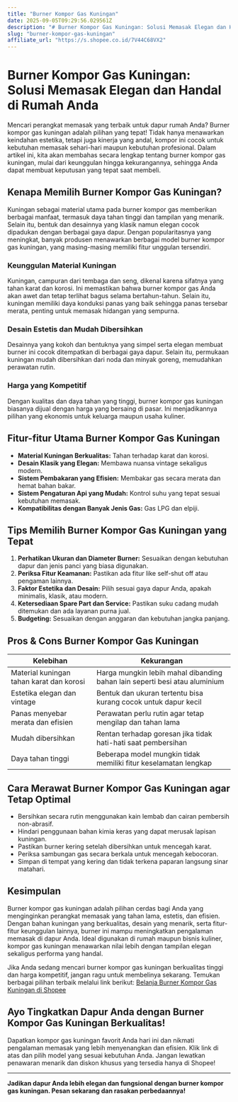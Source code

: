 ```yaml
---
title: "Burner Kompor Gas Kuningan"
date: 2025-09-05T09:29:56.029561Z
description: "# Burner Kompor Gas Kuningan: Solusi Memasak Elegan dan Handal di Rumah Anda..."
slug: "burner-kompor-gas-kuningan"
affiliate_url: "https://s.shopee.co.id/7V44C68VX2"
---
```

# Burner Kompor Gas Kuningan: Solusi Memasak Elegan dan Handal di Rumah Anda

Mencari perangkat memasak yang terbaik untuk dapur rumah Anda? Burner kompor gas kuningan adalah pilihan yang tepat! Tidak hanya menawarkan keindahan estetika, tetapi juga kinerja yang andal, kompor ini cocok untuk kebutuhan memasak sehari-hari maupun kebutuhan profesional. Dalam artikel ini, kita akan membahas secara lengkap tentang burner kompor gas kuningan, mulai dari keunggulan hingga kekurangannya, sehingga Anda dapat membuat keputusan yang tepat saat membeli.

## Kenapa Memilih Burner Kompor Gas Kuningan?

Kuningan sebagai material utama pada burner kompor gas memberikan berbagai manfaat, termasuk daya tahan tinggi dan tampilan yang menarik. Selain itu, bentuk dan desainnya yang klasik namun elegan cocok dipadukan dengan berbagai gaya dapur. Dengan popularitasnya yang meningkat, banyak produsen menawarkan berbagai model burner kompor gas kuningan, yang masing-masing memiliki fitur unggulan tersendiri.

### Keunggulan Material Kuningan

Kuningan, campuran dari tembaga dan seng, dikenal karena sifatnya yang tahan karat dan korosi. Ini memastikan bahwa burner kompor gas Anda akan awet dan tetap terlihat bagus selama bertahun-tahun. Selain itu, kuningan memiliki daya konduksi panas yang baik sehingga panas tersebar merata, penting untuk memasak hidangan yang sempurna.

### Desain Estetis dan Mudah Dibersihkan

Desainnya yang kokoh dan bentuknya yang simpel serta elegan membuat burner ini cocok ditempatkan di berbagai gaya dapur. Selain itu, permukaan kuningan mudah dibersihkan dari noda dan minyak goreng, memudahkan perawatan rutin.

### Harga yang Kompetitif

Dengan kualitas dan daya tahan yang tinggi, burner kompor gas kuningan biasanya dijual dengan harga yang bersaing di pasar. Ini menjadikannya pilihan yang ekonomis untuk keluarga maupun usaha kuliner.

## Fitur-fitur Utama Burner Kompor Gas Kuningan

- **Material Kuningan Berkualitas:** Tahan terhadap karat dan korosi.
- **Desain Klasik yang Elegan:** Membawa nuansa vintage sekaligus modern.
- **Sistem Pembakaran yang Efisien:** Membakar gas secara merata dan hemat bahan bakar.
- **Sistem Pengaturan Api yang Mudah:** Kontrol suhu yang tepat sesuai kebutuhan memasak.
- **Kompatibilitas dengan Banyak Jenis Gas:** Gas LPG dan elpiji.

## Tips Memilih Burner Kompor Gas Kuningan yang Tepat

1. **Perhatikan Ukuran dan Diameter Burner:** Sesuaikan dengan kebutuhan dapur dan jenis panci yang biasa digunakan.
2. **Periksa Fitur Keamanan:** Pastikan ada fitur like self-shut off atau pengaman lainnya.
3. **Faktor Estetika dan Desain:** Pilih sesuai gaya dapur Anda, apakah minimalis, klasik, atau modern.
4. **Ketersediaan Spare Part dan Service:** Pastikan suku cadang mudah ditemukan dan ada layanan purna jual.
5. **Budgeting:** Sesuaikan dengan anggaran dan kebutuhan jangka panjang.

## Pros & Cons Burner Kompor Gas Kuningan

| Kelebihan | Kekurangan |
| --- | --- |
| Material kuningan tahan karat dan korosi | Harga mungkin lebih mahal dibanding bahan lain seperti besi atau aluminium |
| Estetika elegan dan vintage | Bentuk dan ukuran tertentu bisa kurang cocok untuk dapur kecil |
| Panas menyebar merata dan efisien | Perawatan perlu rutin agar tetap mengilap dan tahan lama |
| Mudah dibersihkan | Rentan terhadap goresan jika tidak hati-hati saat pembersihan |
| Daya tahan tinggi | Beberapa model mungkin tidak memiliki fitur keselamatan lengkap |

## Cara Merawat Burner Kompor Gas Kuningan agar Tetap Optimal

- Bersihkan secara rutin menggunakan kain lembab dan cairan pembersih non-abrasif.
- Hindari penggunaan bahan kimia keras yang dapat merusak lapisan kuningan.
- Pastikan burner kering setelah dibersihkan untuk mencegah karat.
- Periksa sambungan gas secara berkala untuk mencegah kebocoran.
- Simpan di tempat yang kering dan tidak terkena paparan langsung sinar matahari.

## Kesimpulan

Burner kompor gas kuningan adalah pilihan cerdas bagi Anda yang menginginkan perangkat memasak yang tahan lama, estetis, dan efisien. Dengan bahan kuningan yang berkualitas, desain yang menarik, serta fitur-fitur keunggulan lainnya, burner ini mampu meningkatkan pengalaman memasak di dapur Anda. Ideal digunakan di rumah maupun bisnis kuliner, kompor gas kuningan menawarkan nilai lebih dengan tampilan elegan sekaligus performa yang handal.

Jika Anda sedang mencari burner kompor gas kuningan berkualitas tinggi dan harga kompetitif, jangan ragu untuk membelinya sekarang. Temukan berbagai pilihan terbaik melalui link berikut: [Belanja Burner Kompor Gas Kuningan di Shopee](https://s.shopee.co.id/7V44C68VX2)

## Ayo Tingkatkan Dapur Anda dengan Burner Kompor Gas Kuningan Berkualitas!

Dapatkan kompor gas kuningan favorit Anda hari ini dan nikmati pengalaman memasak yang lebih menyenangkan dan efisien. Klik link di atas dan pilih model yang sesuai kebutuhan Anda. Jangan lewatkan penawaran menarik dan diskon khusus yang tersedia hanya di Shopee!

---

**Jadikan dapur Anda lebih elegan dan fungsional dengan burner kompor gas kuningan. Pesan sekarang dan rasakan perbedaannya!**